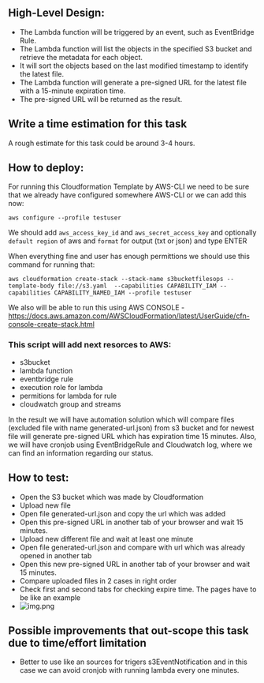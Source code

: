 ## High-Level Design:

* The Lambda function will be triggered by an event, such as EventBridge Rule.
* The Lambda function will list the objects in the specified S3 bucket and retrieve the metadata for each object.
* It will sort the objects based on the last modified timestamp to identify the latest file.
* The Lambda function will generate a pre-signed URL for the latest file with a 15-minute expiration time.
* The pre-signed URL will be returned as the result.


## Write a time estimation for this task

A rough estimate for this task could be around 3-4 hours.

## How to deploy:

For running this Cloudformation Template by AWS-CLI we need to be sure that we already have configured somewhere AWS-CLI or we can add this now:

```aws configure --profile testuser```

We should add ```aws_access_key_id``` and ```aws_secret_access_key``` and optionally ```default region``` of aws and ``format`` for output (txt or json) and type ENTER

When everything fine and user has enough permittions we should use this command for running that:

```aws cloudformation create-stack --stack-name s3bucketfilesops --template-body file://s3.yaml  --capabilities CAPABILITY_IAM --capabilities CAPABILITY_NAMED_IAM --profile testuser```

We also will be able to run this using AWS CONSOLE - https://docs.aws.amazon.com/AWSCloudFormation/latest/UserGuide/cfn-console-create-stack.html

### This script will add next resorces to AWS:
* s3bucket
* lambda function
* eventbridge rule
* execution role for lambda
* permitions for lambda for rule
* cloudwatch group and streams

In the result we will have automation solution which will compare files (excluded file with name generated-url.json) from s3 bucket and for newest file will generate pre-signed URL which has expiration time 15 minutes. 
Also, we will have cronjob using EventBridgeRule and Cloudwatch log, where we can find an information regarding our status.

## How to test:

* Open the S3 bucket which was made by Cloudformation
* Upload new file
* Open file generated-url.json and copy the url which was added
* Open this pre-signed URL in another tab of your browser and wait 15 minutes.
* Upload new different file and wait at least one minute
* Open file generated-url.json and compare with url which was already opened in another tab
* Open this new pre-signed URL in another tab of your browser and wait 15 minutes.
* Compare uploaded files in 2 cases in right order
* Check first and second tabs for checking expire time. The pages have to be like an example
* ![img.png](img.png)

## Possible improvements that out-scope this task due to time/effort limitation 
* Better to use like an sources for trigers s3EventNotification and in this case we can avoid cronjob with running lambda every one minutes.